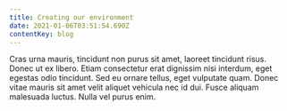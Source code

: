 ```yaml
---
title: Creating our environment
date: 2021-01-06T03:51:54.690Z
contentKey: blog
---
```

<!--StartFragment-->

Cras urna mauris, tincidunt non purus sit amet, laoreet tincidunt risus. Donec ut ex libero. Etiam consectetur erat dignissim nisi interdum, eget egestas odio tincidunt. Sed eu ornare tellus, eget vulputate quam. Donec vitae mauris sit amet velit aliquet vehicula nec id dui. Fusce aliquam malesuada luctus. Nulla vel purus enim.

<!--EndFragment-->